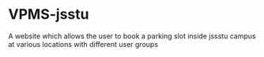 # VPMS-jsstu
A website which allows the user to book a parking slot inside jssstu campus at various locations with different user groups
